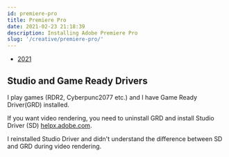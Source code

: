 ```yaml
---
id: premiere-pro
title: Premiere Pro
date: 2021-02-23 21:18:39
description: Installing Adobe Premiere Pro
slug: '/creative/premiere-pro/'
---
```



- [2021](2021)

## Studio and Game Ready Drivers

I play games (RDR2, Cyberpunc2077 etc.) and I have Game Ready Driver(GRD) installed.

If you want video rendering, you need to uninstall GRD and install Studio Driver (SD) <a href='https://helpx.adobe.com/x-productkb/multi/drivers-video-win-nvidia.html' class='external'>helpx.adobe.com</a>.

I reinstalled Studio Driver and didn't understand the difference between SD and GRD during video rendering.
